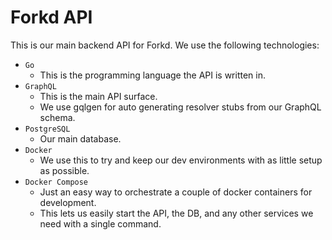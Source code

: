 # Forkd API

This is our main backend API for Forkd. We use the following technologies:

- `Go`
  - This is the programming language the API is written in.
- `GraphQL`
  - This is the main API surface.
  - We use gqlgen for auto generating resolver stubs from our GraphQL schema.
- `PostgreSQL`
  - Our main database.
- `Docker`
  - We use this to try and keep our dev environments with as little setup as possible.
- `Docker Compose`
  - Just an easy way to orchestrate a couple of docker containers for development.
  - This lets us easily start the API, the DB, and any other services we need with a single command.
